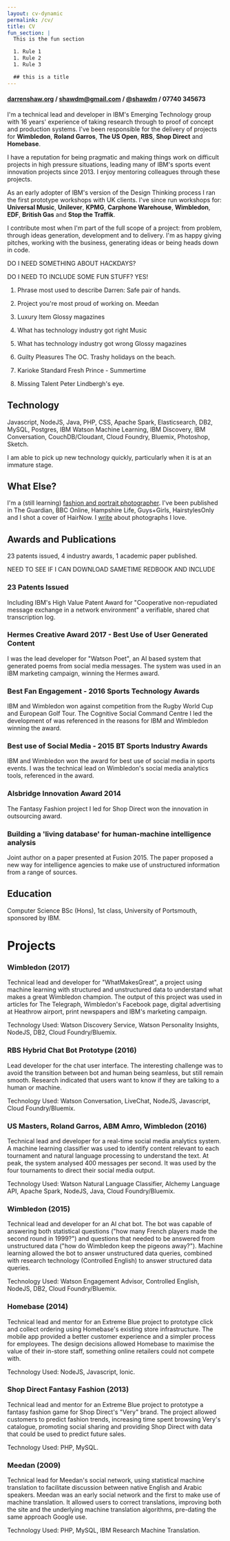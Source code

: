 ```yaml
---
layout: cv-dynamic
permalink: /cv/
title: CV
fun_section: |
  This is the fun section

  1. Rule 1
  1. Rule 2
  1. Rule 3

  ## this is a title
---
```

#### [darrenshaw.org](https://darrenshaw.org "Darren Shaw") / [shawdm@gmail.com](mailto:shawdm@gmail.com "Email Darren Shaw") / [@shawdm](https://twitter.com/shawdm "Darren Shaw on Twitter")  / 07740 345673

I'm a technical lead and developer in IBM's Emerging Technology group with 16 years' experience of taking research through to proof of concept and production systems. I've been responsible for the delivery of projects for **Wimbledon**, **Roland Garros**, **The US Open**, **RBS**, **Shop Direct** and **Homebase**.

I have a reputation for being pragmatic and making things work on difficult projects in high pressure situations, leading many of IBM's sports event innovation projects since 2013. I enjoy mentoring colleagues through these projects.

As an early adopter of IBM's version of the Design Thinking process I ran the first prototype workshops with UK clients. I've since run workshops for: **Universal Music**, **Unilever**, **KPMG**, **Carphone Warehouse**, **Wimbledon**, **EDF**, **British Gas** and **Stop the Traffik**.

I contribute most when I'm part of the full scope of a project: from problem, through ideas generation, development and to delivery. I'm as happy giving pitches, working with the business, generating ideas or being heads down in code.

DO I NEED SOMETHING ABOUT HACKDAYS?

DO I NEED TO INCLUDE SOME FUN STUFF? YES!
1. Phrase most used to describe Darren:
  Safe pair of hands.

1. Project you're most proud of working on.
Meedan

1. Luxury Item
Glossy magazines

1. What has technology industry got right
Music

1. What has technology industry got wrong
Glossy magazines

1. Guilty Pleasures
  The OC.
  Trashy holidays on the beach.

1. Karioke Standard
Fresh Prince - Summertime

1. Missing Talent
 Peter Lindbergh's eye.


## Technology
Javascript, NodeJS, Java, PHP, CSS, Apache Spark, Elasticsearch, DB2, MySQL, Postgres, IBM Watson Machine Learning, IBM Discovery, IBM Conversation, CouchDB/Cloudant, Cloud Foundry, Bluemix, Photoshop, Sketch.

I am able to pick up new technology quickly, particularly when it is at an immature stage.


## What Else?
I'm a (still learning) <a href='/'>fashion and portrait photographer</a>. I've been published in The Guardian, BBC Online, Hampshire Life, Guys+Girls, HairstylesOnly and I shot a cover of HairNow. I <a href='https://medium.com/why-i-love-this-picture'>write</a> about photographs I love.


## Awards and Publications
23 patents issued, 4 industry awards, 1 academic paper published.

NEED TO SEE IF I CAN DOWNLOAD SAMETIME REDBOOK AND INCLUDE

### 23 Patents Issued
Including IBM's High Value Patent Award for "Cooperative non-repudiated message exchange in a network environment" a verifiable, shared chat transcription log.

### Hermes Creative Award 2017 - Best Use of User Generated Content
I was the lead developer for "Watson Poet", an AI based system that generated poems from social media messages. The system was used in an IBM marketing campaign, winning the Hermes award.

### Best Fan Engagement - 2016 Sports Technology Awards
IBM and Wimbledon won against competition from the Rugby World Cup and European Golf Tour. The Cognitive Social Command Centre I led the development of was referenced in the reasons for IBM and Wimbledon winning the award.

### Best use of Social Media - 2015 BT Sports Industry Awards
IBM and Wimbledon won the award for best use of social media in sports events. I was the technical lead on Wimbledon's social media analytics tools, referenced in the award.

### Alsbridge Innovation Award 2014
The Fantasy Fashion project I led for Shop Direct won the innovation in outsourcing award.

### Building a 'living database' for human-machine intelligence analysis
Joint author on a paper presented at Fusion 2015. The paper proposed a new way for intelligence agencies to make use of unstructured information from a range of sources.


## Education
Computer Science BSc (Hons), 1st class, University of Portsmouth, sponsored by IBM.



# Projects

### Wimbledon (2017)
Technical lead and developer for "WhatMakesGreat", a project using machine learning with structured and unstructured data to understand what makes a great Wimbledon champion. The output of this project was used in articles for The Telegraph, Wimbledon's Facebook page, digital advertising at Heathrow airport, print newspapers and IBM's marketing campaign.

Technology Used: Watson Discovery Service, Watson Personality Insights, NodeJS, DB2, Cloud Foundry/Bluemix.

### RBS Hybrid Chat Bot Prototype (2016)
Lead developer for the chat user interface. The interesting challenge was to avoid the transition between bot and human being seamless, but still remain smooth. Research indicated that users want to know if they are talking to a human or machine.

Technology Used: Watson Conversation, LiveChat, NodeJS, Javascript, Cloud Foundry/Bluemix.

### US Masters, Roland Garros, ABM Amro, Wimbledon (2016)
Technical lead and developer for a real-time social media analytics system. A machine learning classifier was used to identify content relevant to each tournament and natural language processing to understand the text. At peak, the system analysed 400 messages per second. It was used by the four tournaments to direct their social media output.

Technology Used: Watson Natural Language Classifier, Alchemy Language API, Apache Spark, NodeJS, Java, Cloud Foundry/Bluemix.

### Wimbledon (2015)
Technical lead and developer for an AI chat bot. The bot was capable of answering both statistical questions ("how many French players made the second round in 1999?") and questions that needed to be answered from unstructured data ("how do Wimbledon keep the pigeons away?"). Machine learning allowed the bot to answer unstructured data queries, combined with research technology (Controlled English) to answer structured data queries.

Technology Used: Watson Engagement Advisor, Controlled English, NodeJS, DB2, Cloud Foundry/Bluemix.

### Homebase (2014)
Technical lead and mentor for an Extreme Blue project to prototype click and collect ordering using Homebase's existing store infrastructure. The mobile app provided a better customer experience and a simpler process for employees. The design decisions allowed Homebase to maximise the value of their in-store staff, something online retailers could not compete with.

Technology Used: NodeJS, Javascript, Ionic.

### Shop Direct Fantasy Fashion (2013)
Technical lead and mentor for an Extreme Blue project to prototype a fantasy fashion game for Shop Direct's "Very" brand. The project allowed customers to predict fashion trends, increasing time spent browsing Very's catalogue, promoting social sharing and providing Shop Direct with data that could be used to predict future sales.

Technology Used: PHP, MySQL.

### Meedan (2009)
Technical lead for Meedan's social network, using statistical machine translation to facilitate discussion between native English and Arabic speakers. Meedan was an early social network and the first to make use of machine translation. It allowed users to correct translations, improving both the site and the underlying machine translation algorithms, pre-dating the same approach Google use.

Technology Used: PHP, MySQL, IBM Research Machine Translation.

